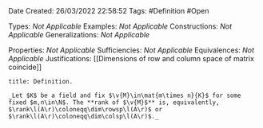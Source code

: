 <br />
<br />

Date Created: 26/03/2022 22:58:52
Tags: #Definition #Open

Types: _Not Applicable_
Examples: _Not Applicable_
Constructions: _Not Applicable_
Generalizations: _Not Applicable_

Properties: _Not Applicable_
Sufficiencies: _Not Applicable_
Equivalences: _Not Applicable_
Justifications: [[Dimensions of row and column space of matrix coincide]]

``` ad-Definition
title: Definition.

_Let $K$ be a field and fix $\v{M}\in\mat{m\times n}{K}$ for some fixed $m,n\in\N$. The **rank of $\v{M}$** is, equivalently, $\rank\l(A\r)\coloneqq\dim\rowsp\l(A\r)$ or $\rank\l(A\r)\coloneqq\dim\colsp\l(A\r)$._

```
